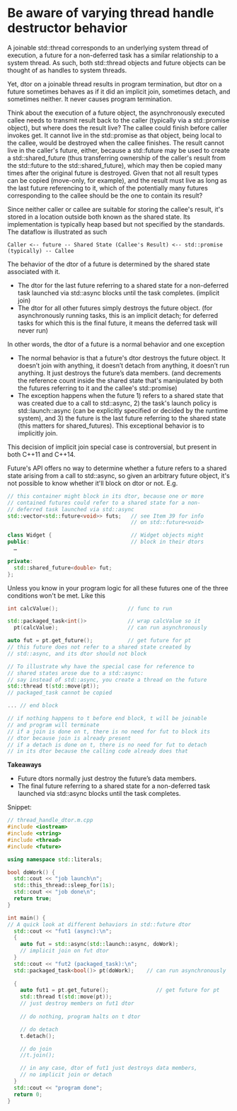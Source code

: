 # Be aware of varying thread handle destructor behavior

A joinable std::thread corresponds to an underlying system thread of execution, a future for a non-deferred task has a similar relationship to a system thread.
As such, both std::thread objects and future objects can be thought of as handles to system threads.

Yet, dtor on a joinable thread results in program termination, but dtor on a future sometimes behaves as if it did an implicit join, sometimes detach, and sometimes neither. It never causes program termination.

Think about the execution of a future object, the asynchronously executed callee needs to transmit result back to the caller (typically via a std::promise object), but where does the result live?
The callee could finish before caller invokes get.
It cannot live in the std::promise as that object, being local to the callee, would be destroyed when the callee finishes.
The result cannot live in the caller's future, either, because a std::future may be used to create a std::shared\_future (thus transferring ownership of the caller's result from the std::future to the std::shared\_future), which may then be copied many times after the original future is destroyed.
Given that not all result types can be copied (move-only, for example), and the result must live as long as the last future referencing to it, which of the potentially many futures corresponding to the callee should be the one to contain its result?

Since neither caller or callee are suitable for storing the callee's result, it's stored in a location outside both known as the shared state. Its implementation is typically heap based but not specified by the standards.
The dataflow is illustrated as such
```
Caller <-- future -- Shared State (Callee's Result) <-- std::promise (typically) -- Callee
```

The behavior of the dtor of a future is determined by the shared state associated with it.
* The dtor for the last future referring to a shared state for a non-deferred task launched via std::async blocks until the task completes. (implicit join)
* The dtor for all other futures simply destroys the future object. (for asynchronously running tasks, this is an implicit detach; for deferred tasks for which this is the final future, it means the deferred task will never run)

In other words, the dtor of a future is a normal behavior and one exception
* The normal behavior is that a future's dtor destroys the future object. It doesn’t join with anything, it doesn’t detach from anything, it doesn’t run anything. It just destroys the future’s data members. (and decrements the reference count inside the shared state that's manipulated by both the futures referring to it and the callee's std::promise)
* The exception happens when the future 1) refers to a shared state that was created due to a call to std::async, 2) the task's launch policy is std::launch::async (can be explicitly specified or decided by the runtime system), and 3) the future is the last future referring to the shared state (this matters for shared\_futures). This exceptional behavior is to implicitly join.

This decision of implicit join special case is controversial, but present in both C++11 and C++14.

Future's API offers no way to determine whether a future refers to a shared state arising from a call to std::async, so given an arbitrary future object, it's not possible to know whether it'll block on dtor or not. E.g.
```cpp
// this container might block in its dtor, because one or more
// contained futures could refer to a shared state for a non-
// deferred task launched via std::async
std::vector<std::future<void>> futs;   // see Item 39 for info
                                       // on std::future<void>

class Widget {                         // Widget objects might
public:                                // block in their dtors
  …

private:
  std::shared_future<double> fut;
};
```
Unless you know in your program logic for all these futures one of the three conditions won't be met. Like this
```cpp
int calcValue();                      // func to run

std::packaged_task<int()>             // wrap calcValue so it
  pt(calcValue);                      // can run asynchronously

auto fut = pt.get_future();           // get future for pt
// this future does not refer to a shared state created by
// std::async, and its dtor should not block

// To illustrate why have the special case for reference to
// shared states arose due to a std::async:
// say instead of std::async, you create a thread on the future
std::thread t(std::move(pt));
// packaged_task cannot be copied

... // end block

// if nothing happens to t before end block, t will be joinable
// and program will terminate
// if a join is done on t, there is no need for fut to block its
// dtor because join is already present
// if a detach is done on t, there is no need for fut to detach
// in its dtor because the calling code already does that
```

**Takeaways**
* Future dtors normally just destroy the future’s data members.
* The final future referring to a shared state for a non-deferred task launched via std::async blocks until the task completes.


Snippet:
```cpp
// thread_handle_dtor.m.cpp
#include <iostream>
#include <string>
#include <thread>
#include <future>

using namespace std::literals;

bool doWork() {
  std::cout << "job launch\n";
  std::this_thread::sleep_for(1s);
  std::cout << "job done\n";
  return true;
}

int main() {
// A quick look at different behaviors in std::future dtor
  std::cout << "fut1 (async):\n";
  {
    auto fut = std::async(std::launch::async, doWork);
    // implicit join on fut dtor
  }
  std::cout << "fut2 (packaged_task):\n";
  std::packaged_task<bool()> pt(doWork);    // can run asynchronously
  
  {
    auto fut1 = pt.get_future();               // get future for pt
    std::thread t(std::move(pt));
    // just destroy members on fut1 dtor
    
    // do nothing, program halts on t dtor

    // do detach
    t.detach();

    // do join
    //t.join();

    // in any case, dtor of fut1 just destroys data members,
    // no implicit join or detach
  }
  std::cout << "program done";
  return 0;
}

```
